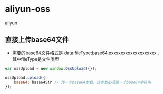 # aliyun-oss
aliyun

## 直接上传base64文件

* 需要的base64文件格式是 data:fileType;base64,xxxxxxxxxxxxxxxxxxxx .其中fileType是文件类型

``` js
var ossUpload = new window.OssUpload({});

ossUpload.upload({
	base64: base64Str // 传一个base64参数，该参数必须是一个base64字符串
});

```
